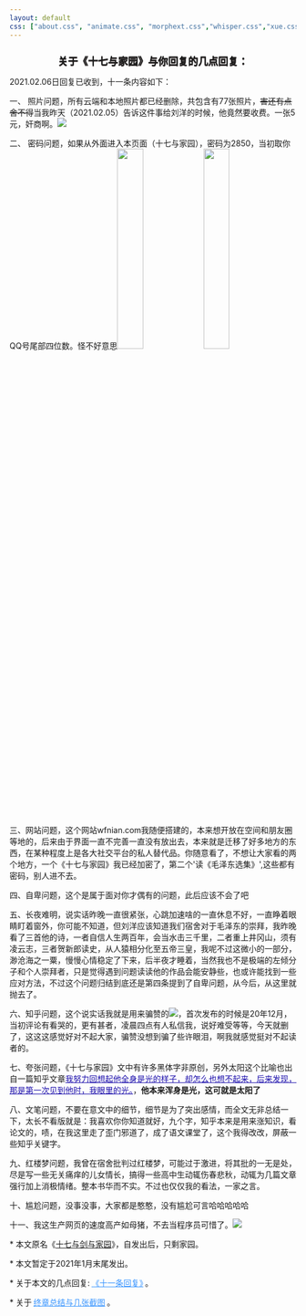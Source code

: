 ```yaml
---
layout: default
css: ["about.css", "animate.css", "morphext.css","whisper.css","xue.css"]
---
```




<center >
<h1 style="text-shadow:0px 1px 1px #3c3232;font-size:1.1rem;margin-bottom: 6px;font-weight:bold;">关于《十七与家园》与你回复的几点回复：</h1>
<p></p>
</center>


<p class="pp" style="text-indent: 0em;">
2021.02.06日回复已收到，十一条内容如下：
</p>
<p class="pp" >一、 照片问题，所有云端和本地照片都已经删除，共包含有77张照片，<s>害还有点舍不得</s>当我昨天（2021.02.05）告诉这件事给刘洋的时候，他竟然要收费。一张5元，奸商啊。<img src="https://img.imgdb.cn/item/601df0103ffa7d37b33d72d9.jpg"> </p>
<p class="pp" >二、 密码问题，如果从外面进入本页面（十七与家园），密码为2850，当初取你QQ号尾部四位数。怪不好意思<img width="30%" src="https://img.imgdb.cn/item/601ded2d3ffa7d37b33c7b28.jpg"><img width="30%" src="https://img.imgdb.cn/item/601df0cb3ffa7d37b33db3cb.gif"></p>
<p class="pp" >三、网站问题，这个网站wfnian.com我随便搭建的，本来想开放在空间和朋友圈等地的，后来由于界面一直不完善一直没有放出去，本来就是迁移了好多地方的东西，在某种程度上是各大社交平台的私人替代品。你随意看了，不想让大家看的两个地方，一个《十七与家园》我已经加密了，第二个'读《毛泽东选集》',这些都有密码，别人进不去。</p>
<p class="pp" >四、自卑问题，这个是属于面对你才偶有的问题，此后应该不会了吧</p>
<p class="pp" >五、长夜难明，说实话昨晚一直很紧张，心跳加速啥的一直休息不好，一直睁着眼睛盯着窗外，你可能不知道，但刘洋应该知道我们宿舍对于毛泽东的崇拜，我昨晚看了三首他的诗，一者自信人生两百年，会当水击三千里，二者重上井冈山，须有凌云志，三者贺新郎读史，从人猿相分化至五帝三皇，我呢不过这微小的一部分，渺沧海之一粟，慢慢心情稳定了下来，后半夜才睡着，当然我也不是极端的左倾分子和个人崇拜者，只是觉得遇到问题读读他的作品会能安静些，也或许能找到一些应对方法，不过这个问题归结到底还是第四条提到了自卑问题，从今后，从这里就抛去了。</p>
<p class="pp" >六、知乎问题，这个说实话我就是用来骗赞的<img src="https://gsp0.baidu.com/5aAHeD3nKhI2p27j8IqW0jdnxx1xbK/tb/editor/images/client/image_emoticon25.png">，首次发布的时候是20年12月，当初评论有看哭的，更有甚者，凌晨四点有人私信我，说好难受等等，今天就删了，这这这感觉好对不起大家，骗赞没想到骗了些许眼泪，啊我就感觉挺对不起读者的。</p>
<p class="pp" >七、夸张问题，《十七与家园》文中有许多黑体字非原创，另外太阳这个比喻也出自一篇知乎文章<a href="https://www.zhihu.com/question/26230080/answer/62961238" style="color: #1a0dab">我努力回想起他全身是光的样子，却怎么也想不起来，后来发现，那是第一次见到他时，我眼里的光。</a>，<b>他本来浑身是光，这可就是太阳了</b></p>
<p class="pp" >八、文笔问题，不要在意文中的细节，细节是为了突出感情，而全文无非总结一下，太长不看版就是：我喜欢你你知道就好，九个字，知乎本来是用来涨知识，看论文的，啧，在我这里走了歪门邪道了，成了语文课堂了，这个我得改改，屏蔽一些知乎关键字。</p>
<p class="pp" >九、红楼梦问题，我曾在宿舍批判过红楼梦，可能过于激进，将其批的一无是处，尽是写一些无关痛痒的儿女情长，搞得一些高中生动辄伤春悲秋，动辄为几篇文章强行加上消极情绪。整本书华而不实。不过也仅仅我的看法，一家之言。</p>
<p class="pp" >十、尴尬问题，没事没事，大家都是憨憨，没有尴尬可言哈哈哈哈哈</p>
<p class="pp" >十一、我这生产网页的速度高产如母猪，不去当程序员可惜了。<img src="https://img.imgdb.cn/item/601dede13ffa7d37b33cb5b5.jpg"></p>

<div class="divider"></div>

<p class="s-footer">
* 本文原名《<u>十七与剑与家园</u>》，自发出后，只剩家园。
</p>
<p class="s-footer">
* 本文暂定于2021年1月末尾发出。
</p>
<p class="s-footer">
* 关于本文的几点回复:<a href="./shmily1" style="color: #3794ff;!important;padding:3px">《十一条回复》</a>。
</p>
<p class="s-footer">
* 关于<a href="./shmily3" style="color: #3794ff;!important;padding:3px">终章总结与几张截图</a>。
</p>
